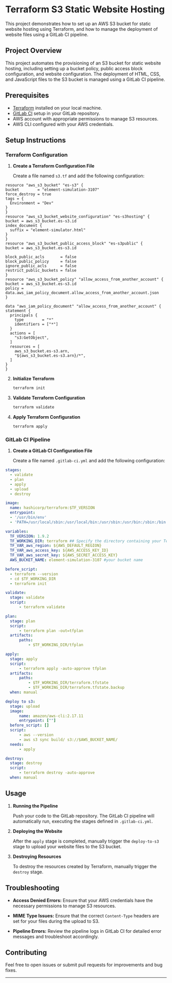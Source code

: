 
# Terraform S3 Static Website Hosting

This project demonstrates how to set up an AWS S3 bucket for static website hosting using Terraform, and how to manage the deployment of website files using a GitLab CI pipeline.

## Project Overview

This project automates the provisioning of an S3 bucket for static website hosting, including setting up a bucket policy, public access block configuration, and website configuration. The deployment of HTML, CSS, and JavaScript files to the S3 bucket is managed using a GitLab CI pipeline.

## Prerequisites

- [Terraform](https://www.terraform.io/downloads.html) installed on your local machine.
- [GitLab CI](https://docs.gitlab.com/ee/ci/) setup in your GitLab repository.
- AWS account with appropriate permissions to manage S3 resources.
- AWS CLI configured with your AWS credentials.

## Setup Instructions

### Terraform Configuration

1. **Create a Terraform Configuration File**

   Create a file named `s3.tf` and add the following configuration:

  ```hcl
  resource "aws_s3_bucket" "es-s3" {
  bucket        = "element-simulation-3107"
  force_destroy = true
  tags = {
    Environment = "Dev"
  }
}
resource "aws_s3_bucket_website_configuration" "es-s3hosting" {
  bucket = aws_s3_bucket.es-s3.id
  index_document {
    suffix = "element-simulator.html"
  }
}
resource "aws_s3_bucket_public_access_block" "es-s3public" {
  bucket = aws_s3_bucket.es-s3.id

  block_public_acls       = false
  block_public_policy     = false
  ignore_public_acls      = false
  restrict_public_buckets = false
}
resource "aws_s3_bucket_policy" "allow_access_from_another_account" {
  bucket = aws_s3_bucket.es-s3.id
  policy = data.aws_iam_policy_document.allow_access_from_another_account.json
}

data "aws_iam_policy_document" "allow_access_from_another_account" {
  statement {
    principals {
      type        = "*"
      identifiers = ["*"]
    }
    actions = [
      "s3:GetObject",
    ]
    resources = [
      aws_s3_bucket.es-s3.arn,
      "${aws_s3_bucket.es-s3.arn}/*",
    ]
  }
}
   ```

2. **Initialize Terraform**

   ```sh
   terraform init
   ```

3. **Validate Terraform Configuration**

   ```sh
   terraform validate
   ```

4. **Apply Terraform Configuration**

   ```sh
   terraform apply
   ```

### GitLab CI Pipeline

1. **Create a GitLab CI Configuration File**

   Create a file named `.gitlab-ci.yml` and add the following configuration:

  ```yaml
  stages:
    - validate
    - plan
    - apply
    - upload
    - destroy

  image:
    name: hashicorp/terraform:$TF_VERSION
    entrypoint:
    - '/usr/bin/env'
    - 'PATH=/usr/local/sbin:/usr/local/bin:/usr/sbin:/usr/bin:/sbin:/bin'

variables:
    TF_VERSION: 1.9.2
    TF_WORKING_DIR: terraform ## Specify the directory containing your Terraform scripts
    TF_VAR_aws_region: ${AWS_DEFAULT_REGION}
    TF_VAR_aws_access_key: ${AWS_ACCESS_KEY_ID}
    TF_VAR_aws_secret_key: ${AWS_SECRET_ACCESS_KEY}
    AWS_BUCKET_NAME: element-simulation-3107 #your bucket name

before_script:
    - terraform --version
    - cd $TF_WORKING_DIR
    - terraform init

validate:
    stage: validate
    script:
        - terraform validate

plan:
    stage: plan
    script:
        - terraform plan -out=tfplan
    artifacts:
        paths:
            - $TF_WORKING_DIR/tfplan

apply:
    stage: apply
    script:
        - terraform apply -auto-approve tfplan
    artifacts:
        paths:
            - $TF_WORKING_DIR/terraform.tfstate
            - $TF_WORKING_DIR/terraform.tfstate.backup
    when: manual

deploy to s3:
    stage: upload
    image: 
        name: amazon/aws-cli:2.17.11
        entrypoint: [""]
    before_script: []
    script:
        - aws --version
        - aws s3 sync build/ s3://$AWS_BUCKET_NAME/
    needs:
        - apply

destroy:
    stage: destroy
    script:
        - terraform destroy -auto-approve
    when: manual
   ```

## Usage

1. **Running the Pipeline**

   Push your code to the GitLab repository. The GitLab CI pipeline will automatically run, executing the stages defined in `.gitlab-ci.yml`.

2. **Deploying the Website**

   After the `apply` stage is completed, manually trigger the `deploy-to-s3` stage to upload your website files to the S3 bucket.

3. **Destroying Resources**

   To destroy the resources created by Terraform, manually trigger the `destroy` stage.

## Troubleshooting

- **Access Denied Errors:**
  Ensure that your AWS credentials have the necessary permissions to manage S3 resources.
  
- **MIME Type Issues:**
  Ensure that the correct `Content-Type` headers are set for your files during the upload to S3.

- **Pipeline Errors:**
  Review the pipeline logs in GitLab CI for detailed error messages and troubleshoot accordingly.

## Contributing

Feel free to open issues or submit pull requests for improvements and bug fixes.

---